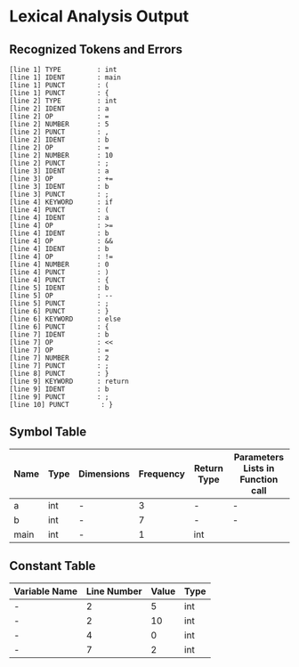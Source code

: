 # Lexical Analysis Output

## Recognized Tokens and Errors

```
[line 1] TYPE         : int
[line 1] IDENT        : main
[line 1] PUNCT        : (
[line 1] PUNCT        : {
[line 2] TYPE         : int
[line 2] IDENT        : a
[line 2] OP           : =
[line 2] NUMBER       : 5
[line 2] PUNCT        : ,
[line 2] IDENT        : b
[line 2] OP           : =
[line 2] NUMBER       : 10
[line 2] PUNCT        : ;
[line 3] IDENT        : a
[line 3] OP           : +=
[line 3] IDENT        : b
[line 3] PUNCT        : ;
[line 4] KEYWORD      : if
[line 4] PUNCT        : (
[line 4] IDENT        : a
[line 4] OP           : >=
[line 4] IDENT        : b
[line 4] OP           : &&
[line 4] IDENT        : b
[line 4] OP           : !=
[line 4] NUMBER       : 0
[line 4] PUNCT        : )
[line 4] PUNCT        : {
[line 5] IDENT        : b
[line 5] OP           : --
[line 5] PUNCT        : ;
[line 6] PUNCT        : }
[line 6] KEYWORD      : else
[line 6] PUNCT        : {
[line 7] IDENT        : b
[line 7] OP           : <<
[line 7] OP           : =
[line 7] NUMBER       : 2
[line 7] PUNCT        : ;
[line 8] PUNCT        : }
[line 9] KEYWORD      : return
[line 9] IDENT        : b
[line 9] PUNCT        : ;
[line 10] PUNCT        : }
```

## Symbol Table

| Name            | Type         | Dimensions   | Frequency | Return Type  | Parameters Lists in Function call   |
|-----------------|--------------|--------------|-----------|--------------|-------------------------------------|
| a               | int          | -            | 3         | -            | -                                   |
| b               | int          | -            | 7         | -            | -                                   |
| main            | int          | -            | 1         | int          |                                     |

## Constant Table

| Variable Name   | Line Number | Value                | Type     |
|-----------------|-------------|----------------------|----------|
| -               | 2           | 5                    | int      |
| -               | 2           | 10                   | int      |
| -               | 4           | 0                    | int      |
| -               | 7           | 2                    | int      |
